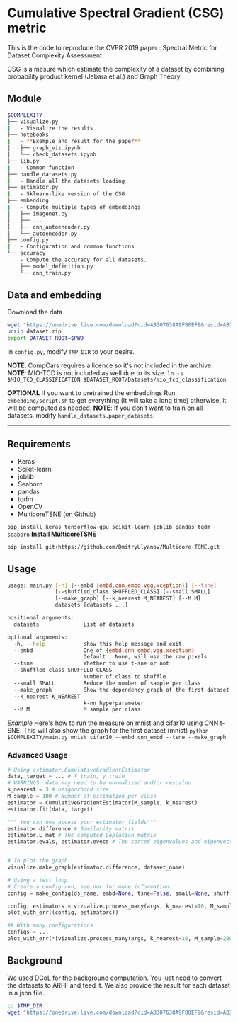 # Cumulative Spectral Gradient (CSG) metric

This is the code to reproduce the CVPR 2019 paper : Spectral Metric for Dataset Complexity Assessment. 

CSG is a mesure which estimate the complexity of a dataset by combining probability product kernel (Jebara et al.) and Graph Theory.

## Module
``` bash
$COMPLEXITY
├── visualize.py
|   - Visualize the results
├── notebooks
|   - **Exemple and result for the paper**
│   ├── graph_viz.ipynb
│   └── check_datasets.ipynb
├── lib.py
|   - Common function
├── handle_datasets.py
|   - Handle all the datasets loading
├── estimator.py
|   - Sklearn-like version of the CSG
├── embedding
|   - Compute multiple types of embeddings
│   ├── imagenet.py
│   ├── ...
│   ├── cnn_autoencoder.py
│   └── autoencoder.py
├── config.py
|   - Configuration and common functions
└── accuracy
    - Compute the accuracy for all datasets.
    ├── model_definition.py
    └── cnn_train.py
```

## Data and embedding
Download the data
```bash
wget "https://onedrive.live.com/download?cid=AB307638A9FB0EF9&resid=AB307638A9FB0EF9%21368&authkey=AC9YsfqB8u8f-nA" -O dataset.zip
unzip dataset.zip
export DATASET_ROOT=$PWD
```
In `config.py`, modify `TMP_DIR` to your desire.

**NOTE**: CompCars requires a licence so it's not included in the archive.
**NOTE**: MIO-TCD is not included as well due to its size.
          `ln -s $MIO_TCD_CLASSIFICATION $DATASET_ROOT/Datasets/mio_tcd_classification`


**OPTIONAL** If you want to pretrained the embeddings
Run `embedding/script.sh` to get everything (It will take a long time) otherwise, it will be computed as needed.
**NOTE**: If you don't want to train on all datasets, modify `handle_datasets.paper_datasets`.

---

## Requirements
* Keras
* Scikit-learn
* joblib
* Seaborn
* pandas
* tqdm
* OpenCV
* MulticoreTSNE (on Github)

`pip install keras tensorflow-gpu scikit-learn joblib pandas tqdm seaborn`
__Install MulticoreTSNE__
```bash
pip install git+https://github.com/DmitryUlyanov/Multicore-TSNE.git
```

## Usage
```bash
usage: main.py [-h] [--embd {embd,cnn_embd,vgg,xception}] [--tsne]
               [--shuffled_class SHUFFLED_CLASS] [--small SMALL]
               [--make_graph] [--k_nearest M_NEAREST] [--M M]
               datasets [datasets ...]

positional arguments:
  datasets              List of datasets

optional arguments:
  -h, --help            show this help message and exit
  --embd                One of {embd,cnn_embd,vgg,xception}
                        Default : None, will use the raw pixels
  --tsne                Whether to use t-sne or not
  --shuffled_class SHUFFLED_CLASS
                        Number of class to shuffle
  --small SMALL         Reduce the number of sample per class
  --make_graph          Show the dependency graph of the first dataset
  --k_nearest K_NEAREST
                        k-nn hyperparameter
  --M M                 M sample per class
```

*Example*
Here's how to run the measure on mnist and cifar10 using CNN t-SNE. This will also show the graph for the first dataset (mnist)
`python $COMPLEXITY/main.py mnist cifar10 --embd cnn_embd --tsne --make_graph`


### Advanced Usage
```python
# Using estimator.CumulativeGradientEstimator
data, target = ... # X_train, y_train
# WARNINGS: data may need to be normalized and/or rescaled
k_nearest = 3 # neigborhood size
M_sample = 100 # Number of estimation per class
estimator = CumulativeGradientEstimator(M_sample, k_nearest)
estimator.fit(data, target)

""" You can now access your estimator fields"""
estimator.difference # Similarity matrix
estimator.L_mat # The computed Laplacian matrix
estimator.evals, estimator.evecs # The sorted eigenvalues and eigenvectors


# To plot the graph
visualize.make_graph(estimator.difference, dataset_name)

# Using a test loop
# Create a config run, see doc for more information.
config = make_config(ds_name, embd=None, tsne=False, small=None, shuffled_class=None)

config, estimators = vizualize.process_many(args, k_nearest=10, M_sample=200, loop=5)
plot_with_err((config, estimators))

## With many configurations
configs = ...
plot_with_err(*[vizualize.process_many(args, k_nearest=10, M_sample=200, loop=5) for args in configs])

```

## Background
We used DCoL for the background computation. You just need to convert the datasets to ARFF and feed it.
We also provide the result for each dataset in a json file.
```bash
cd $TMP_DIR
wget "https://onedrive.live.com/download?cid=AB307638A9FB0EF9&resid=AB307638A9FB0EF9%21369&authkey=ACAfmAfVcSnxuoM" -O dcol.json
```
